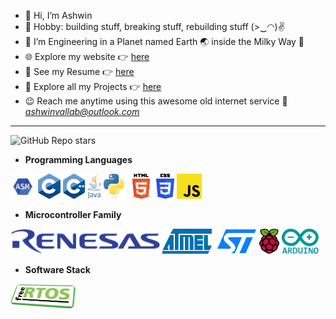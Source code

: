 - 👋 Hi, I’m Ashwin
- 👀 Hobby: building stuff, breaking stuff, rebuilding stuff (>‿◠)✌
- 🌱 I’m Engineering in a Planet named Earth 🌏 inside the Milky Way 🌌
- 🌐 Explore my website 👉 [here](https://bit.ly/ashvnvgitIO)
- 📝 See my Resume 👉 [here](https://bit.ly/ashvnv-resume)
- 🤖 Explore all my Projects 👉 [here](https://bit.ly/ashvnv-projects)
- 😉 Reach me anytime using this awesome old internet service 📧 *ashwinvallab@outlook.com*

---

![GitHub Repo stars](https://img.shields.io/github/stars/ashvnv?style=flat)

- **Programming Languages** 
<p align="left">
  <img src="https://raw.githubusercontent.com/ashvnv/ashvnv/refs/heads/main/raw/logo/asm.png" alt="asm" height="40"/> 
  <img src="https://raw.githubusercontent.com/ashvnv/ashvnv/refs/heads/main/raw/logo/c.png" alt="C" height="40"/> 
  <img src="https://raw.githubusercontent.com/ashvnv/ashvnv/refs/heads/main/raw/logo/c%2B%2B.png" alt="C++" height="40"/> 
  <img src="https://raw.githubusercontent.com/ashvnv/ashvnv/refs/heads/main/raw/logo/Java.png" alt="Java" height="40"/> 
  <img src="https://raw.githubusercontent.com/ashvnv/ashvnv/refs/heads/main/raw/logo/Python.png" alt="Python" height="40"/> 
  <img src="https://raw.githubusercontent.com/ashvnv/ashvnv/refs/heads/main/raw/logo/html.png" alt="HTML" height="40"/> 
  <img src="https://raw.githubusercontent.com/ashvnv/ashvnv/refs/heads/main/raw/logo/css.png" alt="CSS" height="40"/> 
  <img src="https://raw.githubusercontent.com/ashvnv/ashvnv/refs/heads/main/raw/logo/js.png" alt="JavaScript" height="40"/> 
</p>


- **Microcontroller Family**
<p align="left">
  <img src="https://raw.githubusercontent.com/ashvnv/ashvnv/refs/heads/main/raw/logo/renesas.png" alt="Renesas" height="40"/> 
  <img src="https://raw.githubusercontent.com/ashvnv/ashvnv/refs/heads/main/raw/logo/atmel.png" alt="Atmel" height="40"/> 
  <img src="https://raw.githubusercontent.com/ashvnv/ashvnv/refs/heads/main/raw/logo/st.png" alt="STM" height="40"/> 
  <img src="https://raw.githubusercontent.com/ashvnv/ashvnv/refs/heads/main/raw/logo/rpi.png" alt="Raspberry Pi" height="40"/> 
  <img src="https://raw.githubusercontent.com/ashvnv/ashvnv/refs/heads/main/raw/logo/arduino.png" alt="Arduino" height="40"/> 
</p>

- **Software Stack**
<p align="left">
  <img src="https://raw.githubusercontent.com/ashvnv/ashvnv/refs/heads/main/raw/logo/freertos.png" alt="FreeRTOS" height="40"/> 
</p>
